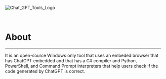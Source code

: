 ![Chat_GPT_Tools_Logo](https://user-images.githubusercontent.com/87245086/215904759-b6b2d7f3-2cb5-4433-aab9-75fd1ef02b5c.png)


<br>

# About
______________

It is an open-source Windows only tool that uses an embeded browser that has ChatGPT embedded and that has a C# compiler and Python, PowerShell, and Command Prompt interpreters that help users check if the code generated by ChatGPT is correct. 
